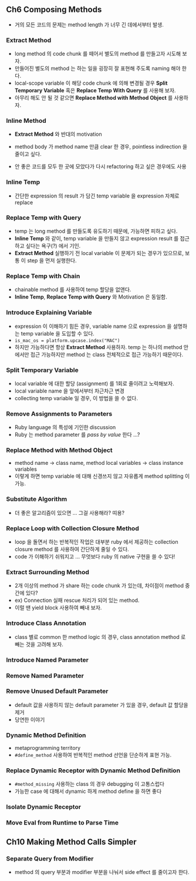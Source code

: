 ## Ch6 Composing Methods

- 거의 모든 코드의 문제는 method length 가 너무 긴 데에서부터 발생.



### Extract Method

- long method 의 code chunk 를 떼어서 별도의 method 를 만들고자 시도해 보자.
- 만들어진 별도의 method 는 하는 일을 굉장히 잘 표현해 주도록 naming 해야 한다.
- local-scope variable 이 해당 code chunk 에 의해 변경될 경우 **Split Temporary Variable** 혹은 **Replace Temp With Query** 를 사용해 보자.
- 아무리 해도 안 될 것 같으면 **Replace Method with Method Object** 를 사용하자.



### Inline Method

- **Extract Method** 와 반대의 motivation
- method body 가 method name 만큼 clear 한 경우, pointless indirection 을 줄이고 싶다.

- 안 좋은 코드를 모두 한 곳에 모았다가 다시 refactoring 하고 싶은 경우에도 사용



### Inline Temp

- 간단한 expression 의 result 가 담긴 temp variable 을 expression 자체로 replace



### Replace Temp with Query

- temp 는 long method 를 만들도록 유도하기 때문에, 가능하면 피하고 싶다.
- **Inline Temp** 와 같이, temp variable 을 만들지 않고 expression result 를 접근하고 싶다는 욕구(?) 에서 기인.
- **Extract Method** 실행하기 전 local variable 이 문제가 되는 경우가 있으므로, 보통 이 step 을 먼저 실행한다.



### Replace Temp with Chain

- chainable method 를 사용하여 temp 할당을 없앤다.
- **Inline Temp**, **Replace Temp with Query** 와 Motivation 은 동일함.



### Introduce Explaining Variable

- expression 이 이해하기 힘든 경우, variable name 으로 expression 을 설명하는 temp variable 을 도입할 수 있다.
- `is_mac_os = platform.upcase.index("MAC")`
- 하지만 가능하다면 항상 **Extract Method** 사용하자. temp 는 하나의 method 안에서만 접근 가능하지만 method 는 class 전체적으로 접근 가능하기 때문이다.



### Split Temporary Variable

- local variable 에 대한 할당 (assignment) 를 1회로 줄이려고 노력해보자.
- local variable name 을 앞에서부터 차근차근 변경
- collecting temp variable 일 경우, 이 방법을 쓸 수 없다.



### Remove Assignments to Parameters

- Ruby language 의 특성에 기인한 discussion
- Ruby 는 method parameter 를 *pass by value* 한다 ...?



### Replace Method with Method Object

- method name &rarr; class name, method local variables &rarr; class instance variables
- 이렇게 하면 temp variable 에 대해 신경쓰지 않고 자유롭게 method splitting 이 가능.



### Substitute Algorithm

- 더 좋은 알고리즘이 있으면 ... 그걸 사용해라? 띠용?



### Replace Loop with Collection Closure Method

- loop 을 돌면서 하는 반복적인 작업은 대부분 ruby 에서 제공하는 collection closure method 를 사용하여 간단하게 줄일 수 있다.
- code 가 이해하기 쉬워지고 ... 무엇보다 ruby 의 native 구현을 쓸 수 있다!



### Extract Surrounding Method

- 2개 이상의 method 가 share 하는 code chunk 가 있는데, 차이점이 method 중간에 있다?
- ex) Connection 실패 rescue 처리가 되어 있는 method.
- 이럴 땐 yield block 사용하여 빼내 보자.



### Introduce Class Annotation

- class 별로 common 한 method logic 의 경우, class annotation method 로 빼는 것을 고려해 보자.



### Introduce Named Parameter

### Remove Named Parameter



### Remove Unused Default Parameter

- default 값을 사용하지 않는 default parameter 가 있을 경우, default 값 할당을 제거
- 당연한 이야기



### Dynamic Method Definition

- metaprogramming territory
- `#define_method` 사용하여 반복적인 method 선언을 단순하게 표현 가능.



### Replace Dynamic Receptor with Dynamic Method Definition

- `#method_missing` 사용하는 class 의 경우 debugging 이 고통스럽다
- 가능한 case 에 대해서 dynamic 하게 method define 을 하면 좋다



### Isolate Dynamic Receptor



### Move Eval from Runtime to Parse Time



## Ch10 Making Method Calls Simpler



### Separate Query from Modifier

- method 의 query 부분과 modifier 부분을 나눠서 side effect 를 줄이고자 한다.


